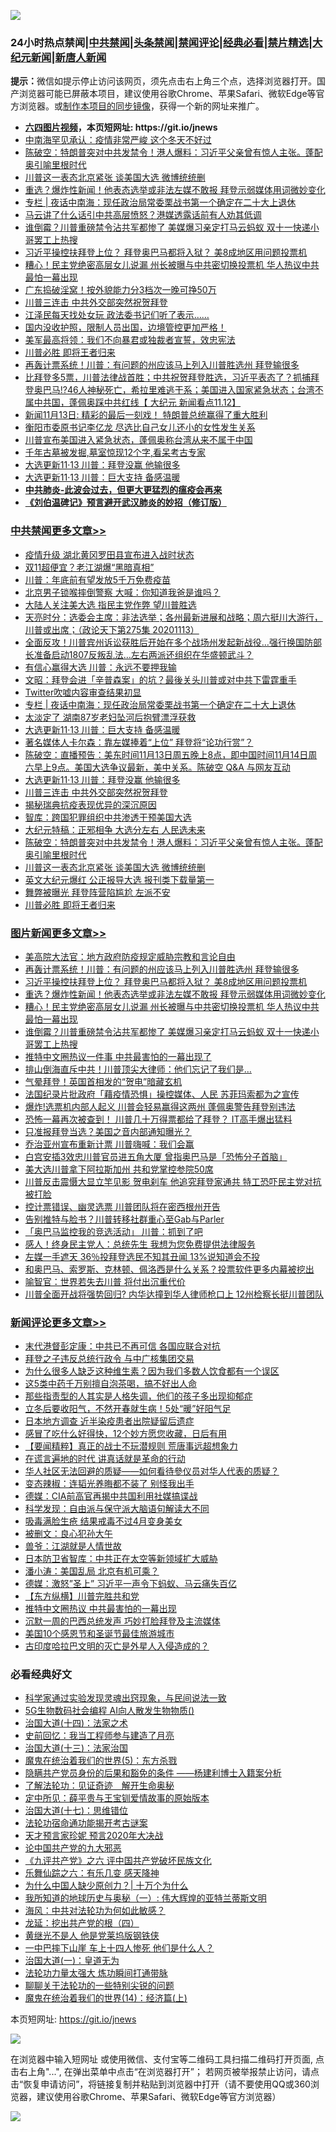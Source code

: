 ![](https://raw.githubusercontent.com/fqnews/bnews/master/64photo/fqnews-qr.jpg)

<div id="tt">
<h3>24小时热点禁闻|<a href="#%E4%B8%AD%E5%85%B1%E7%A6%81%E9%97%BB%E6%9B%B4%E5%A4%9A%E6%96%87%E7%AB%A0">中共禁闻</a>|<a href="#%E5%9B%BE%E7%89%87%E6%96%B0%E9%97%BB%E6%9B%B4%E5%A4%9A%E6%96%87%E7%AB%A0">头条禁闻</a>|<a href="#%E6%96%B0%E9%97%BB%E8%AF%84%E8%AE%BA%E6%9B%B4%E5%A4%9A%E6%96%87%E7%AB%A0">禁闻评论|<a href="#%E5%BF%85%E7%9C%8B%E7%BB%8F%E5%85%B8%E5%A5%BD%E6%96%87">经典必看|<a href="/video.md#%E7%A6%81%E7%89%87%E7%B2%BE%E9%80%89">禁片精选</a>|<a href="https://github.com/fqnews/djy/blob/master/gb/nf1351518.md#1">大纪元新闻</a>|<a href="https://github.com/fqnews/ntdtv/blob/master/gb/prog204.md#1">新唐人新闻</a></h3>
<div><b>提示：</b>微信如提示停止访问该网页，须先点击右上角三个点，选择浏览器打开。国产浏览器可能已屏蔽本项目，建议使用谷歌Chrome、苹果Safari、微软Edge等官方浏览器。或<a href="https://github.com/fqnews/bnews/blob/master/%E5%88%B6%E4%BD%9Cgit%E7%A6%81%E9%97%BB%E9%95%9C%E5%83%8F.md">制作本项目的同步镜像</a>，获得一个新的网址来推广。</div>
<ul>
<li><b><a href="http://d1.bdrive.tk/64.mp4" target="_blank">六四图片视频</a>，本页短网址: https://git.io/jnews</b></li>
<li><a href="/cbnews/20201113/1430502.md">中南海罕见承认：疫情非常严峻 这个冬天不好过</a></li>
<li><a href="/cbnews/20201113/1430538.md">陈破空：特朗普突对中共发禁令！港人爆料：习近平父亲曾有惊人主张。蓬配奥引喻里根时代</a></li>
<li><a href="/cbnews/20201113/1430531.md">川普这一表态北京紧张 谈美国大选 微博统统删</a></li>
<li><a href="/topimagenews/20201114/1430644.md">重选？爆炸性新闻！他表态选举或非法左媒不敢报 拜登示弱媒体用词微妙变化</a></li>
<li><a href="/cbnews/20201114/1430756.md">专栏 | 夜话中南海：现任政治局常委栗战书第一个确定在二十大上退休</a></li>
<li><a href="/headline/20201113/1430512.md">马云讲了什么话引中共高层愤怒？港媒透露话前有人劝其低调</a></li>
<li><a href="/topimagenews/20201113/1430541.md">谁倒霉？川普重磅禁令沾共军都惨了 美媒爆习亲定打马云蚂蚁 双十一快递小哥罢工上热搜</a></li>
<li><a href="/topimagenews/20201114/1430698.md">习近平操控扶拜登上位？ 拜登奥巴马都将入狱？ 美8成地区用问题投票机</a></li>
<li><a href="/topimagenews/20201113/1430598.md">糟心！民主党绝密高层女儿说漏 州长被曝与中共密切换投票机 华人热议中共最怕一幕出现</a></li>
<li><a href="/baitai/20201113/1430610.md">广东捣破淫窝！按外貌能力分3档次一晚可挣50万</a></li>
<li><a href="/cbnews/20201114/1430653.md">川普三连击 中共外交部突然祝贺拜登</a></li>
<li><a href="/bannedvideo/20201114/1430818.md">江泽民每天找处女玩 政法委书记们听了表示……</a></li>
<li><a href="/bannedvideo/20201113/1430592.md">国内没收护照，限制人员出国，边境管控更加严格！</a></li>
<li><a href="/worldnews/usa/20201114/1430765.md">美军最高将领：我们不向暴君或独裁者宣誓，效忠宪法</a></li>
<li><a href="/cbnews/20201113/1430470.md">川普必胜 即将王者归来</a></li>
<li><a href="/topimagenews/20201114/1430701.md">再轰计票系统！川普：有问题的州应该马上列入川普胜选州 拜登输很多</a></li>
<li><a href="/bannedvideo/20201114/1430827.md">比拜登多5票，川普法律战首胜；中共祝贺拜登胜选，习近平表态了？抓捕拜登奥巴马!?46人神秘死亡，希拉里难逃干系；美国进入国家紧急状态；台湾不属中共国，蓬佩奥踩中共红线【 大纪元 新闻看点11.12】</a></li>
<li><a href="/taiwannews/20201114/1430654.md">新闻11月13日: 精彩的最后一刻戏！ 特朗普总统赢得了重大胜利</a></li>
<li><a href="/baitai/20201113/1430589.md">衡阳市委原书记李亿龙 尽选比自己女儿还小的女性发生关系</a></li>
<li><a href="/bannedvideo/20201114/1430806.md">川普宣布美国进入紧急状态，蓬佩奥称台湾从来不属于中国</a></li>
<li><a href="/comments/20201114/1430690.md">千年古墓被发掘,墓室惊现12个字,看呆考古专家</a></li>
<li><a href="/cbnews/20201114/1430661.md">大选更新11·13 川普：拜登没赢 他输很多</a></li>
<li><a href="/cbnews/20201114/1430723.md">大选更新11·13 川普：巨大支持 备感温暖</a></li>
<li><b><a href="/comments/20200211/1275071.md" target="_blank">中共肺炎-此波会过去，但更大更猛烈的瘟疫会再来</a></b></li>
<li><b><a href="/comments/20200207/1272816.md" target="_blank">《刘伯温碑记》预言避开武汉肺炎的妙招（修订版）</a></b></li>
</ul>
</div>

<div class="catlist">
<h3><a href="/cbnews/" target="_blank">中共禁闻</a><span><a href="/cbnews/" target="_blank" rel="nofollow">更多文章>></a></span></h3>
<ul>
<li><a href="/cbnews/20201114/1430967.md" target="_blank">疫情升级 湖北黄冈罗田县宣布进入战时状态</a></li>
<li><a href="/cbnews/20201114/1430947.md" target="_blank">双11超便宜？老江湖爆“黑暗真相”</a></li>
<li><a href="/cbnews/20201114/1430927.md" target="_blank">川普：年底前有望发放5千万免费疫苗</a></li>
<li><a href="/cbnews/20201114/1430924.md" target="_blank">北京男子锁喉摔倒警察 大喊：你知道我爸是谁吗？</a></li>
<li><a href="/cbnews/20201114/1430895.md" target="_blank">大陆人关注美大选 指民主党作弊 望川普胜选</a></li>
<li><a href="/cbnews/20201114/1430894.md" target="_blank">天亮时分：选委会主席：非法选举；各州最新进展和战略；周六挺川大游行，川普或出席；（政论天下第275集 20201113）</a></li>
<li><a href="/cbnews/20201114/1430808.md" target="_blank">全面反攻！川普宾州诉讼获胜后开始在多个战场州发起新战役…强行换国防部长准备启动1807反叛乱法…左右两派还组织在华盛顿武斗？</a></li>
<li><a href="/cbnews/20201114/1430832.md" target="_blank">有信心赢得大选 川普：永远不要押我输</a></li>
<li><a href="/cbnews/20201114/1430833.md" target="_blank">文昭：拜登会进「辛普森案」的坑？最後关头川普或对中共下雷霆重手</a></li>
<li><a href="/cbnews/20201114/1430780.md" target="_blank">Twitter吹嘘内容审查结果初显</a></li>
<li><a href="/cbnews/20201114/1430756.md" target="_blank">专栏 | 夜话中南海：现任政治局常委栗战书第一个确定在二十大上退休</a></li>
<li><a href="/cbnews/20201114/1430727.md" target="_blank">太淡定了 湖南87岁老妇坠河后抱臂漂浮获救</a></li>
<li><a href="/cbnews/20201114/1430723.md" target="_blank">大选更新11·13 川普：巨大支持 备感温暖</a></li>
<li><a href="/cbnews/20201114/1430710.md" target="_blank">著名媒体人卡尔森：靠左媒捧着“上位” 拜登将“论功行赏”？</a></li>
<li><a href="/cbnews/20201114/1430684.md" target="_blank">陈破空：直播预告：美东时间11月13日周五晚上8点，即中国时间11月14日周六早上9点。美国大选争议最新，美中关系。陈破空 Q&amp;A 与网友互动</a></li>
<li><a href="/cbnews/20201114/1430661.md" target="_blank">大选更新11·13 川普：拜登没赢 他输很多</a></li>
<li><a href="/cbnews/20201114/1430653.md" target="_blank">川普三连击 中共外交部突然祝贺拜登</a></li>
<li><a href="/cbnews/20201113/1430570.md" target="_blank">揭秘瑞典抗疫表现优异的深沉原因</a></li>
<li><a href="/cbnews/20201113/1429981.md" target="_blank">智库：跨国犯罪组织中共渗透干预美国大选</a></li>
<li><a href="/cbnews/20201113/1430440.md" target="_blank">大纪元特稿：正邪相争 大选分左右 人民选未来</a></li>
<li><a href="/cbnews/20201113/1430538.md" target="_blank">陈破空：特朗普突对中共发禁令！港人爆料：习近平父亲曾有惊人主张。蓬配奥引喻里根时代</a></li>
<li><a href="/cbnews/20201113/1430531.md" target="_blank">川普这一表态北京紧张 谈美国大选 微博统统删</a></li>
<li><a href="/cbnews/20201113/1430499.md" target="_blank">英文大纪元爆红 公正报导大选 报刊类下载量第一</a></li>
<li><a href="/cbnews/20201113/1430503.md" target="_blank">舞弊被曝光 拜登阵营陷尴尬 左派不安</a></li>
<li><a href="/cbnews/20201113/1430470.md" target="_blank">川普必胜 即将王者归来</a></li>

</ul>
</div>
<div class="catlist">
<h3><a href="/topimagenews/" target="_blank">图片新闻</a><span><a href="/topimagenews/" target="_blank" rel="nofollow">更多文章>></a></span></h3>
<ul>
<li><a href="/topimagenews/20201114/1430848.md" target="_blank">美高院大法官：地方政府防疫规定威胁宗教和言论自由</a></li>
<li><a href="/topimagenews/20201114/1430701.md" target="_blank">再轰计票系统！川普：有问题的州应该马上列入川普胜选州 拜登输很多</a></li>
<li><a href="/topimagenews/20201114/1430698.md" target="_blank">习近平操控扶拜登上位？ 拜登奥巴马都将入狱？ 美8成地区用问题投票机</a></li>
<li><a href="/topimagenews/20201114/1430644.md" target="_blank">重选？爆炸性新闻！他表态选举或非法左媒不敢报 拜登示弱媒体用词微妙变化</a></li>
<li><a href="/topimagenews/20201113/1430598.md" target="_blank">糟心！民主党绝密高层女儿说漏 州长被曝与中共密切换投票机 华人热议中共最怕一幕出现</a></li>
<li><a href="/topimagenews/20201113/1430541.md" target="_blank">谁倒霉？川普重磅禁令沾共军都惨了 美媒爆习亲定打马云蚂蚁 双十一快递小哥罢工上热搜</a></li>
<li><a href="/topimagenews/20201113/1430441.md" target="_blank">推特中文圈热议一件事 中共最害怕的一幕出现了</a></li>
<li><a href="/topimagenews/20201113/1430394.md" target="_blank">排山倒海直斥中共！川普顶尖大律师：他们忘记了我们是…</a></li>
<li><a href="/topimagenews/20201113/1430333.md" target="_blank">气晕拜登！英国首相发的“贺电”暗藏玄机</a></li>
<li><a href="/topimagenews/20201113/1430168.md" target="_blank">法国纪录片批政府「藉疫情恐惧」操控媒体、人民 苏菲玛索都为之宣传</a></li>
<li><a href="/topimagenews/20201113/1430141.md" target="_blank">爆炸!选票机内部人起义 川普会轻易赢得这两州 蓬佩奥警告拜登别违法</a></li>
<li><a href="/topimagenews/20201112/1429876.md" target="_blank">恐怖一幕再次被查到！ 川普几十万得票都给了拜登？ IT高手爆出猛料</a></li>
<li><a href="/topimagenews/20201112/1429825.md" target="_blank">只准报拜登当选？美国之音内部通知曝光？</a></li>
<li><a href="/topimagenews/20201112/1429780.md" target="_blank">乔治亚州宣布重新计票 川普嗨喊：我们会赢</a></li>
<li><a href="/topimagenews/20201112/1429686.md" target="_blank">白宫安插3效忠川普官员进五角大厦 曾指奥巴马是「恐怖分子首脑」</a></li>
<li><a href="/topimagenews/20201112/1429672.md" target="_blank">美大选川普拿下阿拉斯加州 共和党掌控参院50席</a></li>
<li><a href="/topimagenews/20201112/1429644.md" target="_blank">川普反击震慑大显立竿见影 贺电刹车 他追究拜登家通共 特工恐吓民主党对抗被打脸</a></li>
<li><a href="/topimagenews/20201112/1429633.md" target="_blank">控计票错误、幽灵选票 川普团队将在密西根州开告</a></li>
<li><a href="/topimagenews/20201112/1429619.md" target="_blank">告别推特与脸书？川普转移社群重心至Gab与Parler</a></li>
<li><a href="/topimagenews/20201112/1429618.md" target="_blank">「奥巴马监控我的竞选活动」 川普：抓到了吧</a></li>
<li><a href="/topimagenews/20201111/1429360.md" target="_blank">感人！终身民主党人：总统先生 我想为您免费提供法律服务</a></li>
<li><a href="/topimagenews/20201111/1429359.md" target="_blank">左媒一手遮天 36％投拜登选民不知其丑闻 13%说知道会不投</a></li>
<li><a href="/topimagenews/20201111/1429226.md" target="_blank">和奥巴马、索罗斯、克林顿、佩洛西是什么关系？投票软件更多内幕被挖出</a></li>
<li><a href="/comments/20201111/1429066.md" target="_blank">喻智官：世界若失去川普 将付出沉重代价</a></li>
<li><a href="/topimagenews/20201111/1429032.md" target="_blank">川普全面开战将强势回归? 内华达撞到华人律师枪口上 12州检察长挺川普团队</a></li>

</ul>
</div>
<div class="catlist">
<h3><a href="/comments/" target="_blank">新闻评论</a><span><a href="/comments/" target="_blank" rel="nofollow">更多文章>></a></span></h3>
<ul>
<li><a href="/comments/20201114/1430970.md" target="_blank">末代港督彭定康：中共已不再可信 各国应联合对抗</a></li>
<li><a href="/comments/20201114/1430966.md" target="_blank">拜登之子违反总统行政令 与中广核集团交易</a></li>
<li><a href="/comments/20201114/1430958.md" target="_blank">为什么很多人缺乏这种维生素？因为我们多数人饮食都有一个误区</a></li>
<li><a href="/comments/20201114/1430957.md" target="_blank">这5类中药千万别擅自泡茶喝，搞不好出人命</a></li>
<li><a href="/comments/20201114/1430956.md" target="_blank">那些指责型的人其实是人格失调，他们的孩子多出现抑郁症</a></li>
<li><a href="/comments/20201114/1430955.md" target="_blank">立冬后要收阳气，不然开春就生病！5处“暖”好阳气足</a></li>
<li><a href="/comments/20201114/1430954.md" target="_blank">日本地方调查 近半染疫患者出院疑留后遗症</a></li>
<li><a href="/comments/20201114/1430953.md" target="_blank">感冒了吃什么好得快，12个妙方愿您收藏，日后有用</a></li>
<li><a href="/comments/20201114/1430926.md" target="_blank">【要闻精粹】真正的战士不玩潜规则 荒唐事远超想象力</a></li>
<li><a href="/comments/20201114/1430902.md" target="_blank">在谎言遍地的时代 讲真话就是革命的行动</a></li>
<li><a href="/comments/20201114/1430901.md" target="_blank">华⼈社区⽆法回避的质疑——如何看待參仪员对华⼈代表的质疑？</a></li>
<li><a href="/comments/20201114/1430888.md" target="_blank">变态辣椒：连韬光养晦都不装了 别怪我出手</a></li>
<li><a href="/comments/20201114/1430887.md" target="_blank">德媒：CIA前高官再揭中共国利用社媒搞谍战</a></li>
<li><a href="/comments/20201114/1430886.md" target="_blank">科学发现：自由派与保守派大脑语句解读大不同</a></li>
<li><a href="/comments/20201114/1430885.md" target="_blank">吸毒满脸生疮 结果戒毒不过4月变身美女</a></li>
<li><a href="/comments/20201114/1430870.md" target="_blank">被删文：良心犯孙大午</a></li>
<li><a href="/comments/20201114/1430869.md" target="_blank">兽爷：江湖就是人情世故</a></li>
<li><a href="/comments/20201114/1430855.md" target="_blank">日本防卫省智库：中共正在太空等新领域扩大威胁</a></li>
<li><a href="/comments/20201114/1430854.md" target="_blank">潘小涛：美国乱局 北京有机可乘？</a></li>
<li><a href="/comments/20201114/1430853.md" target="_blank">德媒：激怒&#8221;圣上&#8221; 习近平一声令下蚂蚁、马云痛失百亿</a></li>
<li><a href="/comments/20201114/1430847.md" target="_blank">【东方纵横】川普完胜共和党</a></li>
<li><a href="/comments/20201114/1430846.md" target="_blank">推特中文圈热议 中共最害怕的一幕出现</a></li>
<li><a href="/comments/20201114/1430823.md" target="_blank">沉默一周的巴西总统发声 巧妙打脸拜登及主流媒体</a></li>
<li><a href="/comments/20201114/1430822.md" target="_blank">美国10个感恩节和圣诞节最佳旅游城市</a></li>
<li><a href="/comments/20201114/1430815.md" target="_blank">古印度哈拉巴文明的灭亡是外星人入侵造成的？</a></li>

</ul>
</div>

<div class="catlist">
<h3>必看经典好文</h3>
<ul>
<li><a href="/comments/20200921/1400587.md" target="_blank">科学家通过实验发现灵魂出窍现象，与民间说法一致</a></li>
<li><a href="/topimagenews/20200527/1335347.md" target="_blank">5G生物数码社会编程 AI向人散发生物物质()</a></li>
<li><a href="/cbnews/20180320/916962.md" target="_blank">治国大道(十四)：法家之术</a></li>
<li><a href="/aomi/history/20141104/323033.md" target="_blank">史前回忆：我当工程师参与建造了月亮</a></li>
<li><a href="/cbnews/20180319/916654.md" target="_blank">治国大道(十三)：法家治国</a></li>
<li><a href="/topimagenews/20180524/946967.md" target="_blank">魔鬼在统治着我们的世界(5)：东方杀戮</a></li>
<li><a href="/comments/20201010/1411228.md" target="_blank">隐瞒共产党员身份的后果和豁免的条件 ——杨建利博士入籍案分析</a></li>
<li><a href="/comments/20200307/1289968.md" target="_blank">了解法轮功：见证奇迹　解开生命奥秘</a></li>
<li><a href="/comments/20200616/1345658.md" target="_blank">定中所见：薛平贵与王宝钏爱情故事的原始版本</a></li>
<li><a href="/comments/20201110/1428674.md" target="_blank">治国大道(十七)：思维错位</a></li>
<li><a href="/tculture/20121025/73079.md" target="_blank">法轮功宿命通功能揭开考古谜案</a></li>
<li><a href="/topimagenews/20200513/1327828.md" target="_blank">天才预言家珍妮 预言2020年大决战</a></li>
<li><a href="/comments/20200717/1361899.md" target="_blank">论中国共产党的九大邪恶</a></li>
<li><a href="/bookonline/20131116/201050.md" target="_blank">《九评共产党》之六 评中国共产党破坏民族文化</a></li>
<li><a href="/tculture/20190101/792146.md" target="_blank">乐舞仙踪之六：有乐几变 感天降神</a></li>
<li><a href="/ssgc/20200715/1360940.md" target="_blank">为什么中国人缺少原创力？| 十万个为什么</a></li>
<li><a href="/tculture/xiulian/20170611/772817.md" target="_blank">我所知道的地球历史与奥秘（一）: 伟大辉煌的亚特兰蒂斯文明</a></li>
<li><a href="/comments/20191218/1228234.md" target="_blank">海风：中共对法轮功为何如此敏感？</a></li>
<li><a href="/comments/20200930/1405812.md" target="_blank">龙延：挖出共产党的根（四）</a></li>
<li><a href="/lifebaike/20190522/1131765.md" target="_blank">黄继光不是人 他是党莱坞版钢铁侠</a></li>
<li><a href="/cbnews/20200611/1343057.md" target="_blank">一中巴摔下山崖 车上十四人惨死 他们是什么人？</a></li>
<li><a href="/cbnews/20180307/911097.md" target="_blank">治国大道(一)：皇道无为</a></li>
<li><a href="/cbnews/20200816/1381005.md" target="_blank">法轮功力量太强大 炼功瞬间打通带脉</a></li>
<li><a href="/comments/20190417/1114875.md" target="_blank">聊聊关于法轮功的一些特别尖锐的问题</a></li>
<li><a href="/topimagenews/20180605/953415.md" target="_blank">魔鬼在统治着我们的世界(14)：经济篇(上)</a></li>

</ul>
</div>

本页短网址: https://git.io/jnews

![](https://raw.githubusercontent.com/fqnews/bnews/master/64photo/fqnews-qr.jpg)

在浏览器中输入短网址 或使用微信、支付宝等二维码工具扫描二维码打开页面, 点击右上角"...", 在弹出菜单中点击“在浏览器打开”； 若网页被举报禁止访问，请点击“恢复申请访问”，将链接复制并粘贴到浏览器中打开（请不要使用QQ或360浏览器，建议使用谷歌Chrome、苹果Safari、微软Edge等官方浏览器）

![](https://raw.githubusercontent.com/fqnews/bnews/master/64photo/wx.jpg)